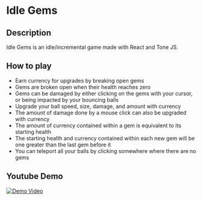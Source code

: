 # Idle Gems

## Description
Idle Gems is an idle/incremental game made with React and Tone JS. 

## How to play
- Earn currency for upgrades by breaking open gems
- Gems are broken open when their health reaches zero
- Gems can be damaged by either clicking on the gems with your cursor, or being impacted by your bouncing balls
- Upgrade your ball speed, size, damage, and amount with currency
- The amount of damage done by a mouse click can also be upgraded with currency
- The amount of currency contained within a gem is equivalent to its starting health
- The starting health and currency contained within each new gem will be one greater than the last gem before it
- You can teleport all your balls by clicking somewhere where there are no gems

## Youtube Demo
[![Demo Video](https://img.youtube.com/vi/tCdsM8nZnMA/0.jpg)](https://www.youtube.com/watch?v=tCdsM8nZnMA)
